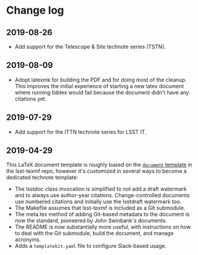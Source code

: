 # Change log

## 2019-08-26

- Add support for the Telescope & Site technote series (TSTN).

## 2019-08-09

- Adopt latexmk for building the PDF and for doing most of the cleanup.
  This improves the initial experience of starting a new latex document where running bibtex would fail because the document didn't have any citations yet.

## 2019-07-29

- Add support for the ITTN technote series for LSST IT.

## 2019-04-29

This LaTeX document template is roughly based on the [`document` template](https://github.com/lsst/lsst-texmf/tree/master/templates/document) in the lsst-texmf repo, however it's customized in several ways to become a dedicated technote template:

- The lsstdoc class invocation is simplified to _not_ add a draft watermark and to always use author-year citations.
  Change-controlled documents use numbered citations and initially use the lsstdraft watermark too.
- The Makefile assumes that lsst-texmf is included as a Git submodule.
- The meta.tex method of adding Git-based metadata to the document is now the standard, pioneered by John Swinbank's documents.
- The README is now substantially more useful, with instructions on how to deal with the Git submodule, build the document, and manage acronyms.
- Adds a `templatekit.yaml` file to configure Slack-based usage.
